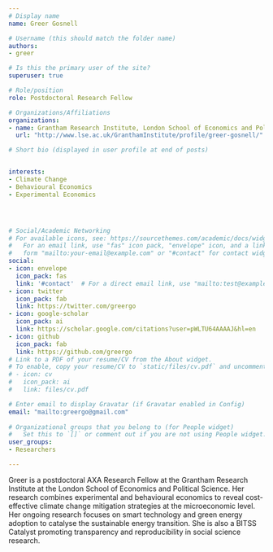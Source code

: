```yaml
---
# Display name
name: Greer Gosnell

# Username (this should match the folder name)
authors:
- greer

# Is this the primary user of the site?
superuser: true

# Role/position
role: Postdoctoral Research Fellow

# Organizations/Affiliations
organizations:
- name: Grantham Research Institute, London School of Economics and Political Science
  url: "http://www.lse.ac.uk/GranthamInstitute/profile/greer-gosnell/"

# Short bio (displayed in user profile at end of posts)


interests:
- Climate Change
- Behavioural Economics
- Experimental Economics




# Social/Academic Networking
# For available icons, see: https://sourcethemes.com/academic/docs/widgets/#icons
#   For an email link, use "fas" icon pack, "envelope" icon, and a link in the
#   form "mailto:your-email@example.com" or "#contact" for contact widget.
social:
- icon: envelope
  icon_pack: fas
  link: '#contact'  # For a direct email link, use "mailto:test@example.org".
- icon: twitter
  icon_pack: fab
  link: https://twitter.com/greergo
- icon: google-scholar
  icon_pack: ai
  link: https://scholar.google.com/citations?user=pWLTU64AAAAJ&hl=en
- icon: github
  icon_pack: fab
  link: https://github.com/greergo
# Link to a PDF of your resume/CV from the About widget.
# To enable, copy your resume/CV to `static/files/cv.pdf` and uncomment the lines below.  
# - icon: cv
#   icon_pack: ai
#   link: files/cv.pdf

# Enter email to display Gravatar (if Gravatar enabled in Config)
email: "mailto:greergo@gmail.com"
  
# Organizational groups that you belong to (for People widget)
#   Set this to `[]` or comment out if you are not using People widget.  
user_groups:
- Researchers

---
```



Greer is a postdoctoral AXA Research Fellow at the Grantham Research Institute at the London School of Economics and Political Science. Her research combines experimental and behavioural economics to reveal cost-effective climate change mitigation strategies at the microeconomic level.  Her ongoing research focuses on smart technology and green energy adoption to catalyse the sustainable energy transition. She is also a BITSS Catalyst promoting transparency and reproducibility in social science research.
